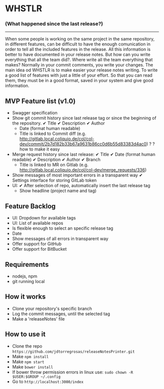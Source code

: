 # WHSTLR
### (What happened since the last release?)

**********************************

When some people is working on the same project in the same repository, in different features, can be difficult to have the enough comunication in order to tell all the included features in the release. All this information is better to have documented in your release notes. But how can you write everything that all the team did?. Where write all the team everything that makes? Normally in your commit comments, you write your changes. The main idea od WHSTLR is to make easier your release notes writing. To write a good list of features with just a little of your effort. So that you can read them, they must be in a good format, saved in your system and give good information.

## MVP Feature list (v1.0)
- Swagger specification
- Show git commit history since last release tag or since the beginning of the repository.
  ✔ Title
  ✔ Description
  ✔ Author
  - Date (format human readable)
  - Title is linked to Commit diff (e.g. http://gitlab.local.coliquio.de/col/col-dev/commit/2b7d182b33b67a9631b86cc0d6b55d83383d4ac0) ? ? how to make it easy
- Merge request history since last release:
  ✔ Title
  ✔ Date (format human readable)
  ✔ Description
  ✔ Author
  ✔ Branch
  - Title is linked to MR on Gitlab (e.g. http://gitlab.local.coliquio.de/col/col-dev/merge_requests/336)
- Show messages of most important errors in a transparent way
✔ Settings interface for storing GitLab token
- UI:
  ✔ After selection of repo, automatically insert the last release tag
  - Show headline (project name and tag)

## Feature Backlog
- UI: Dropdown for available tags
- UI: List of available repos
- Is flexible enough to select an specific release tag
- Date
- Show messages of all errors in transparent way
- Offer support for GitHub
- Offer support for BitBucket

## Requirements
* nodejs, npm
* git running local

## How it works
* Clone your repository's specific branch
* Log the commit messages, until the selected tag
* Make a 'releaseNotes' file

## How to use it
* Clone the repo `https://github.com/jdtorregrosas/releaseNotesPrinter.git`
* Make `npm install`
* Make  `npm start`
* Make `bower install`
 * If bower throw permission errors in linux use: `sudo chown -R $USER:$GROUP ~/.config`
* Go to `http://localhost:3000/index`
